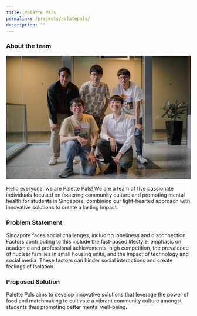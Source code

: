 ```yaml
---
title: Palatte Pals
permalink: /projects/palatepals/
description: ""
---
```

### About the team
![](/images/palate%20pals.jpg)

Hello everyone, we are Palette Pals! We are a team of five passionate individuals focused on fostering community culture and promoting mental health for students in Singapore, combining our light-hearted approach with innovative solutions to create a lasting impact.


### Problem Statement
Singapore faces social challenges, including loneliness and disconnection. Factors contributing to this include the fast-paced lifestyle, emphasis on academic and professional achievements, high competition, the prevalence of nuclear families in small housing units, and the impact of technology and social media. These factors can hinder social interactions and create feelings of isolation.

### Proposed Solution
Palette Pals aims to develop innovative solutions that leverage the power of food and matchmaking to cultivate a vibrant community culture amongst students thus promoting better mental well-being.